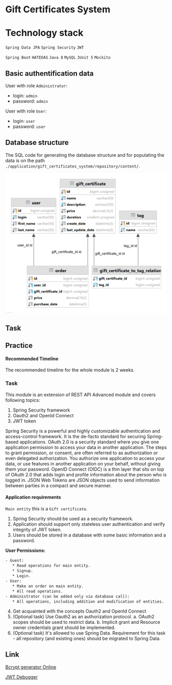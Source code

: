 # Gift Certificates System

# Technology stack
`Spring Data JPA` `Spring Security` `JWT`

`Spring Boot` `HATEOAS` `Java 8` `MySQL` `JUnit 5` `Mockito`

## Basic authentification data
User with role `Administrator`:  
- login: `admin`  
- password: `admin`

User with role `User`:  
- login: `user`  
- password: `user`

## Database structure
The SQL code for generating the database structure and for populating the data is on the path `./application/gift_certificates_system/repository/content/`.

![Database structure](./application/gift_certificates_system/repository/content/gift_certificates_system_db.png)

## Task

## Practice

#### Recommended Timeline
The recommended timeline for the whole module is 2 weeks.

### Task

This module is an extension of REST API Advanced module and covers following topics:

1. Spring Security framework
2. Oauth2 and OpenId Connect
3. JWT token

Spring Security is a powerful and highly customizable authentication and access-control framework. It is the de-facto standard for securing Spring-based applications. OAuth 2.0 is a security standard where you give one application permission to access your data in another application. The steps to grant permission, or consent, are often referred to as authorization or even delegated authorization. You authorize one application to access your data, or use features in another application on your behalf, without giving them your password. OpenID Connect (OIDC) is a thin layer that sits on top of OAuth 2.0 that adds login and profile information about the person who is logged in. JSON Web Tokens are JSON objects used to send information between parties in a compact and secure manner.

#### Application requirements

`Main entity` this is a `Gift certificate`.

1. Spring Security should be used as a security framework.
2. Application should support only stateless user authentication and verify integrity of JWT token.
3. Users should be stored in a database with some basic information and a password.

**User Permissions:**
```
- Guest:
   * Read operations for main entity.
   * Signup.
   * Login.
- User:
   * Make an order on main entity.
   * All read operations.
- Administrator (can be added only via database call):
   * All operations, including addition and modification of entities.
```

4. Get acquainted with the concepts Oauth2 and OpenId Connect
5. (Optional task) Use Oauth2 as an authorization protocol.
    a. OAuth2 scopes should be used to restrict data.
    b. Implicit grant and Resource owner credentials grant should be implemented.
6. (Optional task) It's allowed to use Spring Data. Requirement for this task - all repository (and existing ones) should be migrated to Spring Data.

## Link
[Bcrypt generator Online](https://bcrypt-generator.com)

[JWT Debugger](https://jwt.io/)
